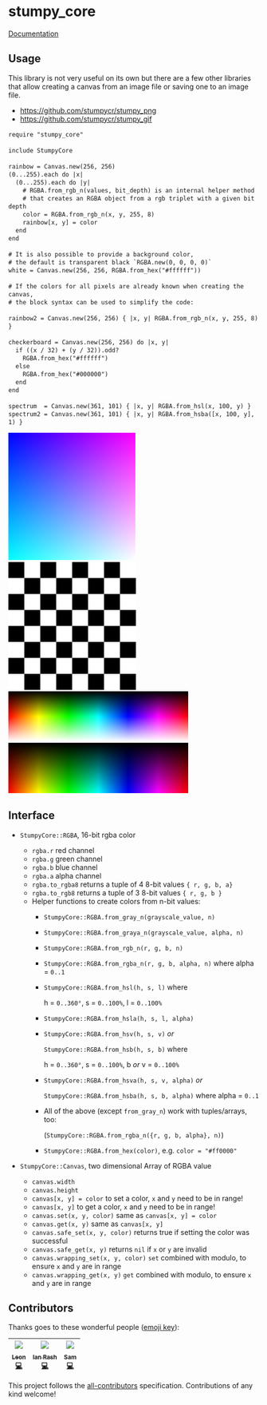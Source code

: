 # stumpy_core

[Documentation](https://docs.leonrische.me/stumpy_core/)

## Usage

This library is not very useful on its own
but there are a few other libraries
that allow creating a canvas from an image file
or saving one to an image file.

* <https://github.com/stumpycr/stumpy_png>
* <https://github.com/stumpycr/stumpy_gif>

```crystal
require "stumpy_core"

include StumpyCore

rainbow = Canvas.new(256, 256)
(0...255).each do |x|
  (0...255).each do |y|
    # RGBA.from_rgb_n(values, bit_depth) is an internal helper method
    # that creates an RGBA object from a rgb triplet with a given bit depth
    color = RGBA.from_rgb_n(x, y, 255, 8)
    rainbow[x, y] = color
  end
end

# It is also possible to provide a background color,
# the default is transparent black `RGBA.new(0, 0, 0, 0)`
white = Canvas.new(256, 256, RGBA.from_hex("#ffffff"))

# If the colors for all pixels are already known when creating the canvas,
# the block syntax can be used to simplify the code:

rainbow2 = Canvas.new(256, 256) { |x, y| RGBA.from_rgb_n(x, y, 255, 8) }

checkerboard = Canvas.new(256, 256) do |x, y|
  if ((x / 32) + (y / 32)).odd?
    RGBA.from_hex("#ffffff")
  else
    RGBA.from_hex("#000000")
  end
end

spectrum  = Canvas.new(361, 101) { |x, y| RGBA.from_hsl(x, 100, y) }
spectrum2 = Canvas.new(361, 101) { |x, y| RGBA.from_hsba([x, 100, y], 1) }
```

![rainbow image](images/rainbow.png)
![checkerboard image](images/checkerboard.png)
![spectrum image](images/spectrum.png)
![spectrum2 image](images/hsv-spectrum.png)


## Interface

* `StumpyCore::RGBA`, 16-bit rgba color
  * `rgba.r` red channel
  * `rgba.g` green channel
  * `rgba.b` blue channel
  * `rgba.a` alpha channel
  * `rgba.to_rgba8` returns a tuple of 4 8-bit values `{ r, g, b, a}`
  * `rgba.to_rgb8` returns a tuple of 3 8-bit values  `{ r, g, b }`
  * Helper functions to create colors from n-bit values:
    * `StumpyCore::RGBA.from_gray_n(grayscale_value, n)`
    * `StumpyCore::RGBA.from_graya_n(grayscale_value, alpha, n)`
    * `StumpyCore::RGBA.from_rgb_n(r, g, b, n)`
    * `StumpyCore::RGBA.from_rgba_n(r, g, b, alpha, n)` where alpha = `0..1`
    * `StumpyCore::RGBA.from_hsl(h, s, l)` where

        h = `0..360°`, s = `0..100%`, l = `0..100%`
    * `StumpyCore::RGBA.from_hsla(h, s, l, alpha)`
    * `StumpyCore::RGBA.from_hsv(h, s, v)` *or*

        `StumpyCore::RGBA.from_hsb(h, s, b)` where

        h = `0..360°`, s = `0..100%`, b *or* v = `0..100%`
    * `StumpyCore::RGBA.from_hsva(h, s, v, alpha)` *or*

        `StumpyCore::RGBA.from_hsba(h, s, b, alpha)` where alpha = `0..1`
    * All of the above (except `from_gray_n`) work with tuples/arrays, too:

        (`StumpyCore::RGBA.from_rgba_n({r, g, b, alpha}, n)`)
    * `StumpyCore::RGBA.from_hex(color)`, e.g. `color = "#ff0000"`

* `StumpyCore::Canvas`, two dimensional Array of RGBA value
  * `canvas.width`
  * `canvas.height`
  * `canvas[x, y] = color` to set a color, `x` and `y` need to be in range!
  * `canvas[x, y]` to get a color, `x` and `y` need to be in range!
  * `canvas.set(x, y, color)` same as `canvas[x, y] = color`
  * `canvas.get(x, y)` same as `canvas[x, y]`
  * `canvas.safe_set(x, y, color)` returns true if setting the color was successful
  * `canvas.safe_get(x, y)` returns `nil` if `x` or `y` are invalid
  * `canvas.wrapping_set(x, y, color)` `set` combined with modulo, to ensure `x` and `y` are in range
  * `canvas.wrapping_get(x, y)` `get` combined with modulo, to ensure `x` and `y` are in range

## Contributors

Thanks goes to these wonderful people ([emoji key](https://github.com/kentcdodds/all-contributors#emoji-key)):

<!-- ALL-CONTRIBUTORS-LIST:START - Do not remove or modify this section -->
| [<img src="https://avatars.githubusercontent.com/u/2060269?v=3" width="100px;"/><br /><sub>Leon</sub>](https://github.com/l3kn)<br />[💻](https://github.com/l3kn/stumpy_core/commits?author=l3kn "Code") | [<img src="https://avatars.githubusercontent.com/u/1298501?v=3" width="100px;"/><br /><sub>Ian Rash</sub>](http://broken-kami.tumblr.com)<br />[💻](https://github.com/l3kn/stumpy_core/commits?author=redcodefinal "Code") | [<img src="https://avatars2.githubusercontent.com/u/26842759?v=3" width="100px;"/><br /><sub>Sam</sub>](https://github.com/Demonstrandum)<br />[💻](https://github.com/l3kn/stumpy_core/commits?author=Demonstrandum "Code") |
| :---: | :---: | :---: |
<!-- ALL-CONTRIBUTORS-LIST:END -->

This project follows the [all-contributors](https://github.com/kentcdodds/all-contributors) specification. Contributions of any kind welcome!
